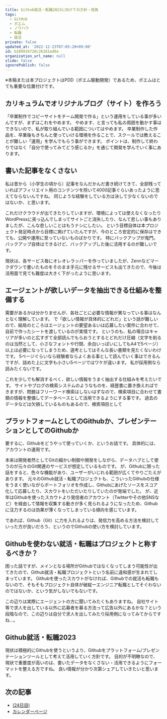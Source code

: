 ```yaml
---
title: Github就活・転職2023に向けての方針・抱負
tags:
  - GitHub
  - ポエム
  - ノウハウ
  - 転職
  - 就活
private: false
updated_at: '2022-12-23T07:05:28+09:00'
id: b289934728c26261ed6e
organization_url_name: null
slide: false
ignorePublish: false
---
```

※本稿または本プロジェクトはPDD（ポエム駆動開発）であるため、ポエムはとても重要な位置付けです。

## カリキュラムでオリジナルブログ（サイト）を作ろう
「卒業制作でコピーサイトをチーム開発で作る」という運用をしている事が多いんですが、まずはこれをやめます。
やめます、と言っても私の周囲を動かす事はできないので、私が取り組んでいる範囲についてはやめます。
卒業制作した作品を、卒業後もきちんと使っていける環境を作ることで、スクールでは教えることが難しい「運用」を学んでもらう事ができます。
ポイントは、制作して終わりではなく「自分で使ってみてどう感じるか」を通じて開発を学んでいく事にあります。

## 書いた記事をなくさない
私は昔から（小学生の頃から）記事をなんだかんだ書き続けてきて、全部残っていればアフィリエイト用のコンテンツを除いて4000記事ぐらいあったように思えてならないんですね。
同じような経験をしている方は決して少なくないのではないか、と思います。

これだけクラウドが出てきたりしていますが、環境によっては使えなくなったりWordPressに突っ込んでしまってサイトごと消失したり、なんて悲しい事もありましたが、こんな悲しいことはもうナシにしたい。
という目標自体は本プロジェクト発足時点から目標に掲げていたんですが、今のところ安定的に保存はできても、公開や運用に至っていないものばかりです。
特にバックアップが鬼門。バックアップ自体はできるけど、バックアップした後に活用するのが難しいです。

現状は、各サービス毎にオレオレラッパーを作っていましたが、Zennなどマークダウンで書いたものをそのまま手元に残せるサービスも出てきたので、今後は活用面で見ても難度は大きく下がったように思います。

## エージェントが欲しいデータを抽出できる仕組みを整備する
需要があるかは分かりませんが、各社ごとに必要な情報が異なっている事はなんとなく理解しています。
で「欲しい情報が具体的にどれだ」という話が難しいので、結局のところはエージェントの要望あるいは応募したい案件に合わせて、自前で作ったシートを渡しているのが実情です。
というのも、私の場合はキャリアが多いのと広すぎて全部読んでもらおうとするとどれだけ圧縮（文字を削るのは当然として、小さなフォントや行間、余白いっぱいにしてもA4で5ページ）以上は必要になってしまうため、選考としてはそんな長い書類を見たくないわけです。
5ページぐらいなら経験者ならよくある事として読んでいく事はできるんですが、詰めた上に文字も小さい5ページではワケが違います。
私が採用側なら読みたくないです。

これを少しでも解消するべく、欲しい情報をうまく抽出する仕組みを考えたいです。
サイトやブログの検索システムのようなものを、経歴書に置き換えればできますが、問題はフリーワード検索はしないはずなので、検索項目に合わせて書類の情報を整備してデータベースとして活用できるようにする事です。
過去のデータなどは欠損しているものもあるので、検索項目として

## プラットフォームとしてのGithubか、プレゼンテーションとしてのGithubか
要するに、Githubをどうやって使っていくか、というお話です。
具体的には、アカウントの運用です。

本来は開発者然としてGitの細かい制御や開発をしながら、データハブとして使うのが元々のGit関連のサービスが想定しているものです。
が、Githubに限った話をすると、色々な機能があり、ユーザーがいじれる範囲が広くてやりごたえがあります。
元々のGithub就活・転職プロジェクトも、こういったGithubの仕様をうまく使いながらポートフォリオを作成し、Githubにあげたソースをスコア化して応募したり、スカウトをいただいたりしていたのが発端でした。
が、近年はGithubを使ったスカウトより発信者のアカウント（Twitterやその他SNSなど）を経由して情報を収集する動きが多く見られるようになったため、Githubに注力するのは効果が薄くなってしまっている傾向を感じています。

であれば、Github（Git）に力を入れるよりは、発信力を高める方法を検討していった方が良いだろう、というのでGithubの使い方を検討しています。

## Githubを使わない就活・転職はプロジェクトと称するべきか？
困った話ですが、メインとなる場所がGithubではなくなってしまう可能性が出てきたので、Github就活・転職プロジェクトという名前に違和感が生まれてしまっています。
Githubを使ったスカウトがなければ、Githubでの就活も転職もないので、そもそもプロジェクト自体が破綻ーエンジニア転職としてそぐわないのではないか、という気がしないでもないです。

この辺りは実際にエージェントの方に聞いてみたくもありますね。
自社サイト等で求人を出している以外に応募者を募る方法って広告以外にあるかな？という段階なので、この辺りは自分で求人を出してみたり採用側になってみてからですね…。

## Github就活・転職2023
現状は積極的にGithubを使うというより、Githubをプラットフォーム/プレゼンテーションツールとして考えて活用していく方針です。
目的が不明瞭なので、現状で重要度が高いのは、書いたデータをなくさない・活用できるようにフォーマットを整える方ですね。
良い情報が分かり次第シェアしていきたいと思います。

## 次の記事
- [(24日目) ](https://qiita.com/nomurasan/items/)
- [カレンダーページ](https://qiita.com/advent-calendar/2022/oreno_nomurasan2022)
